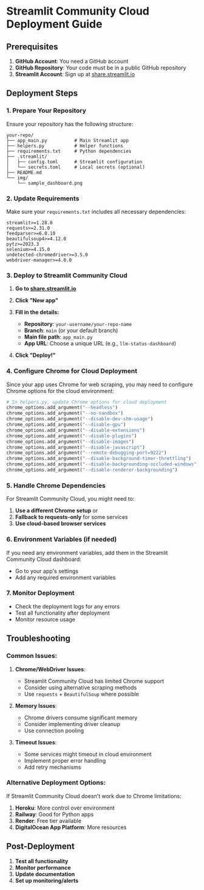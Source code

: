# Streamlit Community Cloud Deployment Guide

## Prerequisites

1. **GitHub Account**: You need a GitHub account
2. **GitHub Repository**: Your code must be in a public GitHub repository
3. **Streamlit Account**: Sign up at [share.streamlit.io](https://share.streamlit.io)

## Deployment Steps

### 1. Prepare Your Repository

Ensure your repository has the following structure:
```
your-repo/
├── app_main.py          # Main Streamlit app
├── helpers.py           # Helper functions
├── requirements.txt     # Python dependencies
├── .streamlit/
│   ├── config.toml      # Streamlit configuration
│   └── secrets.toml     # Local secrets (optional)
├── README.md
└── img/
    └── sample_dashboard.png
```

### 2. Update Requirements

Make sure your `requirements.txt` includes all necessary dependencies:
```
streamlit>=1.28.0
requests>=2.31.0
feedparser>=6.0.10
beautifulsoup4>=4.12.0
pytz>=2023.3
selenium>=4.15.0
undetected-chromedriver>=3.5.0
webdriver-manager>=4.0.0
```

### 3. Deploy to Streamlit Community Cloud

1. **Go to [share.streamlit.io](https://share.streamlit.io)**
2. **Click "New app"**
3. **Fill in the details:**
   - **Repository**: `your-username/your-repo-name`
   - **Branch**: `main` (or your default branch)
   - **Main file path**: `app_main.py`
   - **App URL**: Choose a unique URL (e.g., `llm-status-dashboard`)

4. **Click "Deploy!"**

### 4. Configure Chrome for Cloud Deployment

Since your app uses Chrome for web scraping, you may need to configure Chrome options for the cloud environment:

```python
# In helpers.py, update Chrome options for cloud deployment
chrome_options.add_argument("--headless")
chrome_options.add_argument("--no-sandbox")
chrome_options.add_argument("--disable-dev-shm-usage")
chrome_options.add_argument("--disable-gpu")
chrome_options.add_argument("--disable-extensions")
chrome_options.add_argument("--disable-plugins")
chrome_options.add_argument("--disable-images")
chrome_options.add_argument("--disable-javascript")
chrome_options.add_argument("--remote-debugging-port=9222")
chrome_options.add_argument("--disable-background-timer-throttling")
chrome_options.add_argument("--disable-backgrounding-occluded-windows")
chrome_options.add_argument("--disable-renderer-backgrounding")
```

### 5. Handle Chrome Dependencies

For Streamlit Community Cloud, you might need to:

1. **Use a different Chrome setup** or
2. **Fallback to requests-only** for some services
3. **Use cloud-based browser services**

### 6. Environment Variables (if needed)

If you need any environment variables, add them in the Streamlit Community Cloud dashboard:
- Go to your app's settings
- Add any required environment variables

### 7. Monitor Deployment

- Check the deployment logs for any errors
- Test all functionality after deployment
- Monitor resource usage

## Troubleshooting

### Common Issues:

1. **Chrome/WebDriver Issues**: 
   - Streamlit Community Cloud has limited Chrome support
   - Consider using alternative scraping methods
   - Use `requests` + `BeautifulSoup` where possible

2. **Memory Issues**:
   - Chrome drivers consume significant memory
   - Consider implementing driver cleanup
   - Use connection pooling

3. **Timeout Issues**:
   - Some services might timeout in cloud environment
   - Implement proper error handling
   - Add retry mechanisms

### Alternative Deployment Options:

If Streamlit Community Cloud doesn't work due to Chrome limitations:

1. **Heroku**: More control over environment
2. **Railway**: Good for Python apps
3. **Render**: Free tier available
4. **DigitalOcean App Platform**: More resources

## Post-Deployment

1. **Test all functionality**
2. **Monitor performance**
3. **Update documentation**
4. **Set up monitoring/alerts**
